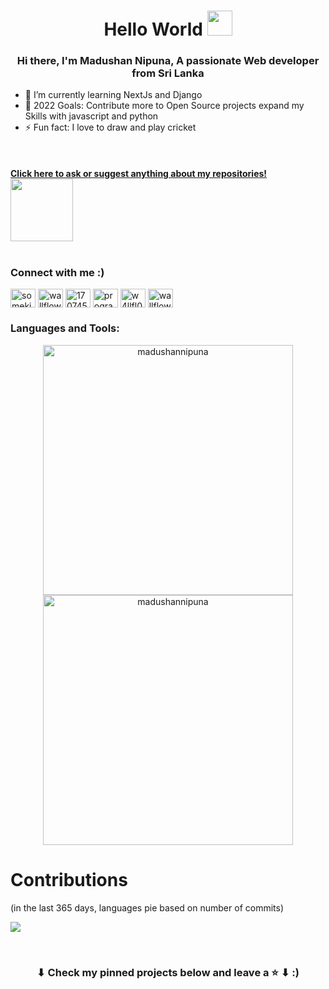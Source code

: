 <h1 align="center">Hello World <img src = "https://raw.githubusercontent.com/MartinHeinz/MartinHeinz/master/wave.gif" width=40px></h1>
<h3 align="center"> Hi there, I'm Madushan Nipuna, A passionate Web developer from Sri Lanka</h3>

- 🌱 I’m currently learning NextJs and Django 
- 🥅 2022 Goals: Contribute more to Open Source projects expand my Skills with javascript and python
- ⚡ Fun fact: I love to draw and play cricket

</br>

#### [Click here to ask or suggest anything about my repositories!](https://github.com/madushan97/madushan97/issues/new) <img src='https://raw.githubusercontent.com/ShahriarShafin/ShahriarShafin/main/Assets/handshake.gif' width="100px"><br><br>



<h3 align="left">Connect with me :)</h3>
<p align="left">  
<a href="https://codepen.io/madushan97" target="blank"><img align="center" src="https://raw.githubusercontent.com/rahuldkjain/github-profile-readme-generator/master/src/images/icons/Social/codepen.svg" alt="somekindofwallflower" height="30" width="40" /></a>  
<a href="https://twitter.com/MadushanNipuna2" target="blank"><img align="center" src="https://raw.githubusercontent.com/rahuldkjain/github-profile-readme-generator/master/src/images/icons/Social/twitter.svg" alt="wallflower408" height="30" width="40" /></a>  
<a href="https://stackoverflow.com/users/17074530" target="blank"><img align="center" src="https://raw.githubusercontent.com/rahuldkjain/github-profile-readme-generator/master/src/images/icons/Social/stack-overflow.svg" alt="17074530" height="30" width="40" /></a>  
<a href="https://instagram.com/19madushan97" target="blank"><img align="center" src="https://raw.githubusercontent.com/rahuldkjain/github-profile-readme-generator/master/src/images/icons/Social/instagram.svg" alt="programmerscrunity" height="30" width="40" /></a>  
<a href="https://www.hackerrank.com/madushannipuna11" target="blank"><img align="center" src="https://raw.githubusercontent.com/rahuldkjain/github-profile-readme-generator/master/src/images/icons/Social/hackerrank.svg" alt="w4llfl0w3r13" height="30" width="40" /></a>  
<a href="https://discord.gg/wallflower#7007" target="blank"><img align="center" src="https://raw.githubusercontent.com/rahuldkjain/github-profile-readme-generator/master/src/images/icons/Social/discord.svg" alt="wallflower#7007" height="30" width="40" /></a>  
</p>

<h3 align="left">Languages and Tools:</h3>

<p align="center">
  <img width="400em" src="https://github-readme-stats.vercel.app/api?username=madushan97&show_icons=true&locale=en&theme=dark"                alt="madushannipuna"/>
  <img width="400em" src="https://github-readme-streak-stats.herokuapp.com/?user=madushan97&theme=radical" alt="madushannipuna" />
</p>

<!-- <p align="center"> 
  <img width="600em" src="https://github-readme-stats.vercel.app/api/top-langs/?username=Madushan97&layout=compact&langs_count=999&include_all_commits=true&hide_progress=true&hide_border=true&theme=radical&hide=">

[![Top Langs](https://github-readme-stats.vercel.app/api/top-langs/?username=madushan97&exclude_repo=github-readme-stats,anuraghazra.github.io)](https://github.com/anuraghazra/github-readme-stats)

</p> -->


# Contributions
(in the last 365 days, languages pie based on number of commits)

![](./profile-3d-contrib/profile-night-green.svg)

<br/>
<h3 align="center">
	⬇ Check my pinned projects below and leave a ⭐️ ⬇ :)
</h3>
